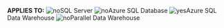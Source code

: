 <Token>**APPLIES TO:** ![no](media/no.png)SQL Server ![no](media/no.png)Azure SQL Database ![yes](media/yes.png)Azure SQL Data Warehouse ![no](media/no.png)Parallel Data Warehouse </Token>

